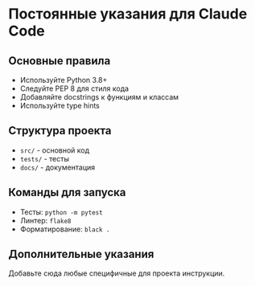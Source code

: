 # Постоянные указания для Claude Code

## Основные правила
- Используйте Python 3.8+
- Следуйте PEP 8 для стиля кода
- Добавляйте docstrings к функциям и классам
- Используйте type hints

## Структура проекта
- `src/` - основной код
- `tests/` - тесты
- `docs/` - документация

## Команды для запуска
- Тесты: `python -m pytest`
- Линтер: `flake8`
- Форматирование: `black .`

## Дополнительные указания
Добавьте сюда любые специфичные для проекта инструкции.